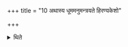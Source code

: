 +++
title = "10 अथास्य धूममनुमन्त्रयते हिरण्यकेशो"

+++

<details><summary>थिते</summary>

अथास्य धूममनुमन्त्रयते हिरण्यकेशो रजसो विसार इति १०
</details>
